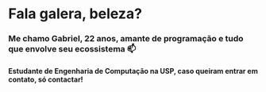 <h1>Fala galera, beleza?</h1>
<h3>Me chamo Gabriel, 22 anos, amante de programação e tudo que envolve seu ecossistema 📫</h3>
<h4>Estudante de Engenharia de Computação na USP, caso queiram entrar em contato, só contactar!</h4> 

